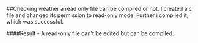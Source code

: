 ##Checking weather a read only file can be compiled or not.
I created a c file and changed its permission to read-only mode. Further i compiled it, which was successful.

####Result - A read-only file can't be edited but can be compiled.  

